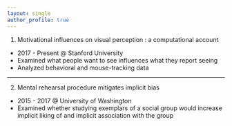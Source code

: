 ```yaml
---
layout: single
author_profile: true
---
```



1. Motivational influences on visual perception : a computational account
  * 2017 - Present @ Stanford University
  * Examined what people want to see influences what they report seeing
  * Analyzed behavioral and mouse-tracking data

---

2. Mental rehearsal procedure mitigates implicit bias	
  * 2015 - 2017 @ University of Washington
  * Examined whether studying exemplars of a social group would increase implicit liking of and implicit association with the group
	
